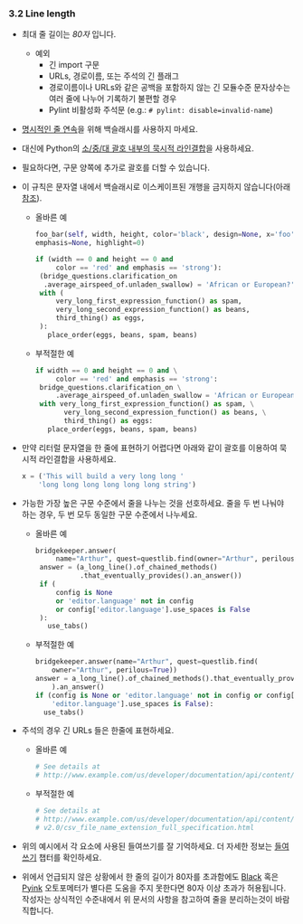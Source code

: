 <a id="s3.2-line-length"></a>

### 3.2 Line length

- 최대 줄 길이는 _80자_ 입니다.

  - 예외
    - 긴 import 구문
    - URLs, 경로이름, 또는 주석의 긴 플래그
    - 경로이름이나 URLs와 같은 공백을 포함하지 않는 긴 모듈수준 문자상수는 여러 줄에 나누어 기록하기 불편할 경우
    - Pylint 비활성화 주석문 (e.g.: `# pylint: disable=invalid-name`)

- [명시적인 줄 연속](https://docs.python.org/3/reference/lexical_analysis.html#explicit-line-joining)을 위해 백슬래시를 사용하지 마세요.
- 대신에 Python의 [소/중/대 괄호 내부의 묵시적 라인결합](http://docs.python.org/reference/lexical_analysis.html#implicit-line-joining)을 사용하세요.
- 필요하다면, 구문 양쪽에 추가로 괄호를 더할 수 있습니다.
- 이 규칙은 문자열 내에서 백슬래시로 이스케이프된 개행을 금지하지 않습니다(아래 [참조](#strings)).

  - 올바른 예

    ```python
    foo_bar(self, width, height, color='black', design=None, x='foo',
    emphasis=None, highlight=0)

    if (width == 0 and height == 0 and
         color == 'red' and emphasis == 'strong'):
     (bridge_questions.clarification_on
      .average_airspeed_of.unladen_swallow) = 'African or European?'
     with (
         very_long_first_expression_function() as spam,
         very_long_second_expression_function() as beans,
         third_thing() as eggs,
     ):
       place_order(eggs, beans, spam, beans)
    ```

  - 부적절한 예

    ```python
    if width == 0 and height == 0 and \
         color == 'red' and emphasis == 'strong':
     bridge_questions.clarification_on \
         .average_airspeed_of.unladen_swallow = 'African or European?'
     with very_long_first_expression_function() as spam, \
           very_long_second_expression_function() as beans, \
           third_thing() as eggs:
       place_order(eggs, beans, spam, beans)
    ```

- 만약 리터럴 문자열을 한 줄에 표현하기 어렵다면 아래와 같이 괄호를 이용하여 묵시적 라인결합을 사용하세요.

  ```python
  x = ('This will build a very long long '
      'long long long long long long string')
  ```

- 가능한 가장 높은 구문 수준에서 줄을 나누는 것을 선호하세요. 줄을 두 번 나눠야 하는 경우, 두 번 모두 동일한 구문 수준에서 나누세요.

  - 올바른 예

    ```python
    bridgekeeper.answer(
         name="Arthur", quest=questlib.find(owner="Arthur", perilous=True))
     answer = (a_long_line().of_chained_methods()
               .that_eventually_provides().an_answer())
     if (
         config is None
         or 'editor.language' not in config
         or config['editor.language'].use_spaces is False
     ):
       use_tabs()
    ```

  - 부적절한 예

    ```python
    bridgekeeper.answer(name="Arthur", quest=questlib.find(
        owner="Arthur", perilous=True))
    answer = a_long_line().of_chained_methods().that_eventually_provides(
        ).an_answer()
    if (config is None or 'editor.language' not in config or config[
        'editor.language'].use_spaces is False):
      use_tabs()
    ```

- 주석의 경우 긴 URLs 들은 한줄에 표현하세요.

  - 올바른 예

    ```python
    # See details at
    # http://www.example.com/us/developer/documentation/api/content/v2.0/csv_file_name_extension_full_specification.html
    ```

  - 부적절한 예

    ```python
    # See details at
    # http://www.example.com/us/developer/documentation/api/content/\
    # v2.0/csv_file_name_extension_full_specification.html
    ```

- 위의 예시에서 각 요소에 사용된 들여쓰기를 잘 기억하세요. 더 자세한 정보는 [들여쓰기](#s3.4-indentation) 챕터를 확인하세요.
- 위에서 언급되지 않은 상황에서 한 줄의 길이가 80자를 초과함에도 [Black](https://github.com/psf/black) 혹은 [Pyink](https://github.com/google/pyink) 오토포메터가 별다른 도움을 주지 못한다면 80자 이상 초과가 허용됩니다. 작성자는 상식적인 수준내에서 위 문서의 사항을 참고하여 줄을 분리하는것이 바람직합니다.
